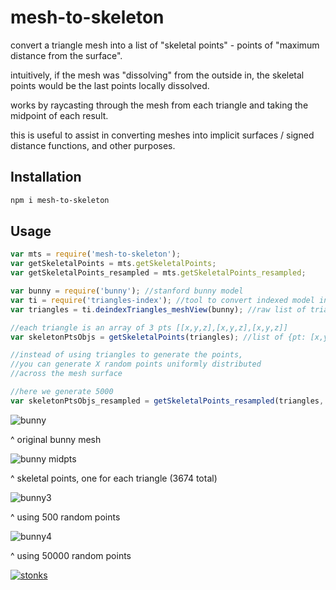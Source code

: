 # mesh-to-skeleton

convert a triangle mesh into a list of "skeletal points" - points of "maximum distance from the surface". 

intuitively, if the mesh was "dissolving" from the outside in, the skeletal points would be the last points locally dissolved.

works by raycasting through the mesh from each triangle and taking the midpoint of each result.

this is useful to assist in converting meshes into implicit surfaces / signed distance functions, and other purposes. 

## Installation

```sh
npm i mesh-to-skeleton
```

## Usage 

```javascript
var mts = require('mesh-to-skeleton');
var getSkeletalPoints = mts.getSkeletalPoints;
var getSkeletalPoints_resampled = mts.getSkeletalPoints_resampled;

var bunny = require('bunny'); //stanford bunny model  
var ti = require('triangles-index'); //tool to convert indexed model into triangle list
var triangles = ti.deindexTriangles_meshView(bunny); //raw list of triangles 

//each triangle is an array of 3 pts [[x,y,z],[x,y,z],[x,y,z]]
var skeletonPtsObjs = getSkeletalPoints(triangles); //list of {pt: [x,y,z], dist: distanceToSurface, triangleIndex: i}

//instead of using triangles to generate the points, 
//you can generate X random points uniformly distributed
//across the mesh surface

//here we generate 5000 
var skeletonPtsObjs_resampled = getSkeletalPoints_resampled(triangles, 5000);
```

![bunny](https://i.imgur.com/oO6qWhg.png)

^ original bunny mesh

![bunny midpts](https://i.imgur.com/i6Fhngr.png)

^ skeletal points, one for each triangle (3674 total)

![bunny3](https://i.imgur.com/EvPcuWW.png)

^ using 500 random points

![bunny4](https://i.imgur.com/MatSi5y.png)

^ using 50000 random points 

[![stonks](https://i.imgur.com/UpDxbfe.png)](https://www.npmjs.com/~stonkpunk)



